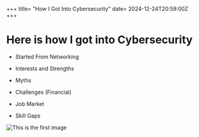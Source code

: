 +++
title= "How I Got Into Cybersecurity"
date= 2024-12-24T20:59:00Z
+++

# Here is how I got into Cybersecurity

- Started From Networking

- Interests and Strengths

- Myths

- Challenges (Financial)

- Job Market

- Skill Gaps

![This is the first image](https://i.imgur.com/3fUnogX.jpeg#center)


